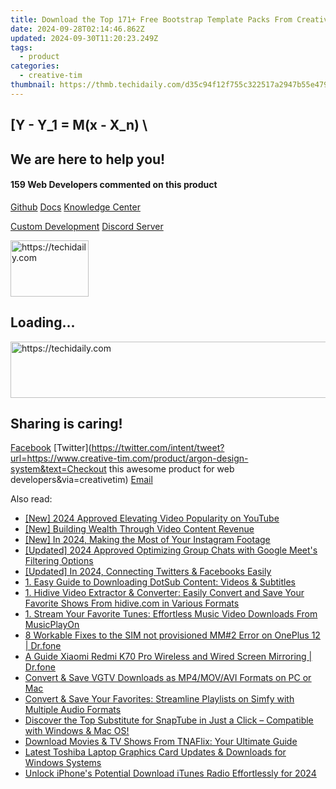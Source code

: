 ```yaml
---
title: Download the Top 171+ Free Bootstrap Template Packs From Creative Tim - Enhance Your Project Today!
date: 2024-09-28T02:14:46.862Z
updated: 2024-09-30T11:20:23.249Z
tags:
  - product
categories:
  - creative-tim
thumbnail: https://thmb.techidaily.com/d35c94f12f755c322517a2947b55e4796f16febf7bfe5d4d03e4ed968b83a331.jpg
---
```


## \[Y - Y_1 = M(x - X_n) \

## We are here to help you!

#### 159 Web Developers commented on this product

[Github](https://github.com/creativetimofficial/argon-design-system) [Docs](https://tools.techidaily.com/creative-tim/products/) [Knowledge Center](https://tools.techidaily.com/creative-tim/products/) 

[Custom Development](https://tools.techidaily.com/creative-tim/products/) [Discord Server](https://discord.com/invite/FhCJCaHdQa) 

<!-- affiliate ads begin -->
<a href="https://aligracehair.sjv.io/c/5597632/2135365/19272" target="_top" id="2135365">
  <img src="//a.impactradius-go.com/display-ad/19272-2135365" border="0" alt="https://techidaily.com" width="125" height="90"/>
</a>
<img height="0" width="0" src="https://aligracehair.sjv.io/i/5597632/2135365/19272" style="position:absolute;visibility:hidden;" border="0" />
<!-- affiliate ads end -->

## Loading...

<!-- affiliate ads begin -->
<a href="https://ephamedtechinc.pxf.io/c/5597632/2137225/26400" target="_top" id="2137225">
  <img src="//a.impactradius-go.com/display-ad/26400-2137225" border="0" alt="https://techidaily.com" width="728" height="90"/>
</a>
<img height="0" width="0" src="https://ephamedtechinc.pxf.io/i/5597632/2137225/26400" style="position:absolute;visibility:hidden;" border="0" />
<!-- affiliate ads end -->

## Sharing is caring!

[Facebook](https://www.facebook.com/sharer/sharer.php?u=https://www.creative-tim.com/product/argon-design-system?src=sdkpreparse) [Twitter](https://twitter.com/intent/tweet?url=https://www.creative-tim.com/product/argon-design-system&text=Checkout this awesome product for web developers&via=creativetim) [Email](https://tools.techidaily.com/creative-tim/products/)

<ins class="adsbygoogle"
     style="display:block"
     data-ad-format="autorelaxed"
     data-ad-client="ca-pub-7571918770474297"
     data-ad-slot="1223367746"></ins>

<ins class="adsbygoogle"
     style="display:block"
     data-ad-client="ca-pub-7571918770474297"
     data-ad-slot="8358498916"
     data-ad-format="auto"
     data-full-width-responsive="true"></ins>

<span class="atpl-alsoreadstyle">Also read:</span>
<div><ul>
<li><a href="https://youtube-data.techidaily.com/024-approved-elevating-video-popularity-on-youtube/"><u>[New] 2024 Approved Elevating Video Popularity on YouTube</u></a></li>
<li><a href="https://youtube-clips.techidaily.com/new-building-wealth-through-video-content-revenue/"><u>[New] Building Wealth Through Video Content Revenue</u></a></li>
<li><a href="https://instagram-video-files.techidaily.com/new-in-2024-making-the-most-of-your-instagram-footage/"><u>[New] In 2024, Making the Most of Your Instagram Footage</u></a></li>
<li><a href="https://screen-video-capture.techidaily.com/updated-2024-approved-optimizing-group-chats-with-google-meets-filtering-options/"><u>[Updated] 2024 Approved Optimizing Group Chats with Google Meet's Filtering Options</u></a></li>
<li><a href="https://facebook-video-content.techidaily.com/updated-in-2024-connecting-twitters-and-facebooks-easily/"><u>[Updated] In 2024, Connecting Twitters & Facebooks Easily</u></a></li>
<li><a href="https://win-data.techidaily.com/1-easy-guide-to-downloading-dotsub-content-videos-and-subtitles/"><u>1. Easy Guide to Downloading DotSub Content: Videos & Subtitles</u></a></li>
<li><a href="https://win-data.techidaily.com/1-hidive-video-extractor-and-converter-easily-convert-and-save-your-favorite-shows-from-hidivecom-in-various-formats/"><u>1. Hidive Video Extractor & Converter: Easily Convert and Save Your Favorite Shows From hidive.com in Various Formats</u></a></li>
<li><a href="https://win-data.techidaily.com/1-stream-your-favorite-tunes-effortless-music-video-downloads-from-musicplayon/"><u>1. Stream Your Favorite Tunes: Effortless Music Video Downloads From MusicPlayOn</u></a></li>
<li><a href="https://howto.techidaily.com/8-workable-fixes-to-the-sim-not-provisioned-mm2-error-on-oneplus-12-drfone-by-drfone-fix-android-problems-fix-android-problems/"><u>8 Workable Fixes to the SIM not provisioned MM#2 Error on OnePlus 12 | Dr.fone</u></a></li>
<li><a href="https://screen-mirror.techidaily.com/a-guide-xiaomi-redmi-k70-pro-wireless-and-wired-screen-mirroring-drfone-by-drfone-android/"><u>A Guide Xiaomi Redmi K70 Pro Wireless and Wired Screen Mirroring | Dr.fone</u></a></li>
<li><a href="https://win-data.techidaily.com/convert-and-save-vgtv-downloads-as-mp4movavi-formats-on-pc-or-mac/"><u>Convert & Save VGTV Downloads as MP4/MOV/AVI Formats on PC or Mac</u></a></li>
<li><a href="https://win-data.techidaily.com/convert-and-save-your-favorites-streamline-playlists-on-simfy-with-multiple-audio-formats/"><u>Convert & Save Your Favorites: Streamline Playlists on Simfy with Multiple Audio Formats</u></a></li>
<li><a href="https://win-data.techidaily.com/discover-the-top-substitute-for-snaptube-in-just-a-click-compatible-with-windows-and-mac-os/"><u>Discover the Top Substitute for SnapTube in Just a Click – Compatible with Windows & Mac OS!</u></a></li>
<li><a href="https://win-data.techidaily.com/download-movies-and-tv-shows-from-tnaflix-your-ultimate-guide/"><u>Download Movies & TV Shows From TNAFlix: Your Ultimate Guide</u></a></li>
<li><a href="https://hardware-updates.techidaily.com/latest-toshiba-laptop-graphics-card-updates-and-downloads-for-windows-systems/"><u>Latest Toshiba Laptop Graphics Card Updates & Downloads for Windows Systems</u></a></li>
<li><a href="https://fox-blue.techidaily.com/unlock-iphones-potential-download-itunes-radio-effortlessly-for-2024/"><u>Unlock iPhone's Potential Download iTunes Radio Effortlessly for 2024</u></a></li>
</ul></div>

